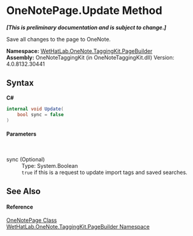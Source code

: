 # OneNotePage.Update Method 
 _**\[This is preliminary documentation and is subject to change.\]**_

Save all changes to the page to OneNote.

**Namespace:**&nbsp;<a href="56352230-71f2-f4b7-63a8-983965663af5.md">WetHatLab.OneNote.TaggingKit.PageBuilder</a><br />**Assembly:**&nbsp;OneNoteTaggingKit (in OneNoteTaggingKit.dll) Version: 4.0.8132.30441

## Syntax

**C#**<br />
``` C#
internal void Update(
	bool sync = false
)
```


#### Parameters
&nbsp;<dl><dt>sync (Optional)</dt><dd>Type: System.Boolean<br />`true` if this is a request to update import tags and saved searches.</dd></dl>

## See Also


#### Reference
<a href="6754c7d7-0598-ae1f-ff8c-6808b714b0ab.md">OneNotePage Class</a><br /><a href="56352230-71f2-f4b7-63a8-983965663af5.md">WetHatLab.OneNote.TaggingKit.PageBuilder Namespace</a><br />